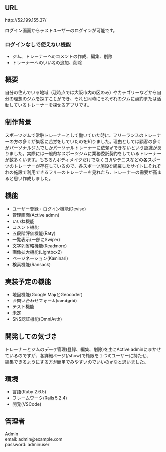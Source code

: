 <h2>URL</h2>
<p>http://52.199.155.37/</p>
<p>ログイン画面からテストユーザーのログインが可能です。</p>

<h3>ログインなしで使えない機能</h3>
<ul>
  <li>ジム、トレーナーへのコメントの作成、編集、削除</li>
  <li>トレーナーへのいいねの追加、削除</li>
</ul>

<h2>概要</h2>
<p>自分の住んでいる地域（現時点では大阪市内の区のみ）やカテゴリーなどから自分の理想のジムを探すことができ、それと同時にそれぞれのジムに契約または活動しているトレーナーを探せるアプリです。</p>

<h2>制作背景</h2>
<p>スポーツジムで常駐トレーナーとして働いていた時に、フリーランスのトレーナーの方の多くが集客に苦労をしていたのを知りました。理由としては顧客の多くがパーソナルジムでしかパーソナルトレーナーに依頼ができないという認識がありました。実際には一般的なスポーツジムに業務委託契約をしているトレーナーが数多くいます。もちろんボディメイクだけでなくヨガやテニスなどの各スポーツのトレーナーが存在しているので、各スポーツ施設を網羅したサイトにそれぞれの施設で利用できるフリーのトレーナーを見れたら、トレーナーの需要が高まると思い作成しました。
</p>

<h2>機能</h2>
<ul>
  <li>ユーザー登録・ログイン機能(Devise)</li>
  <li>管理画面(Active admin)</li>
  <li>いいね機能</li>
  <li>コメント機能</li>
  <li>五段階評価機能(Raty)</li>
  <li>一覧表示(一部にSwiper)</li>
  <li>文字列省略機能(Readmore)</li>
  <li>画像拡大機能(Lightbox2)</li>
  <li>ページネーション(Kaminari)</li>
  <li>検索機能(Ransack)</li>
</ul>

<h2>実装予定の機能</h2>
<ul>
  <li>地図機能(Google MapとGeocoder)</li>
  <li>お問い合わせフォーム(sendgrid)</li>
  <li>テスト機能</li>
  <li>未定</li>
  <li>SNS認証機能(OmniAuth)</li>
</ul>

<h2>開発しての気づき</h2>
<p>トレーナーとジムのデータ管理(登録、編集、削除)を主にActive adminにまかせているのですが、各詳細ページ(/show)で権限を１つのユーザーに持たせ、</br>
編集できるようにする方が簡単でみやすいのでいいのかなと思いました。</p>

<h2>環境</h2>
<ul>
  <li>言語(Ruby 2.6.5)</li>
  <li>フレームワーク(Rails 5.2.4)</li>
  <li>開発(VSCode)</li>
</ul>

<h2>管理者</h2>
<p>Admin</br>
email: admin@example.com</br>
password: adminuser</br></p>
